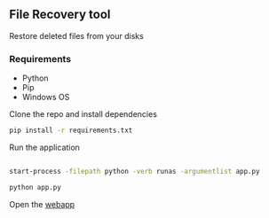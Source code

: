 ## File Recovery tool

Restore deleted files from your disks

### Requirements
- Python
- Pip
- Windows OS

Clone the repo and install dependencies

```bash
pip install -r requirements.txt
```

Run the application

```bash

start-process -filepath python -verb runas -argumentlist app.py

python app.py
```
Open the [webapp](127.0.0.1:5000)
